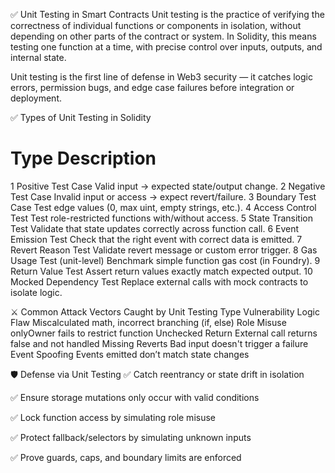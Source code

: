 ✅ Unit Testing in Smart Contracts
Unit testing is the practice of verifying the correctness of individual functions or components in isolation, without depending on other parts of the contract or system. In Solidity, this means testing one function at a time, with precise control over inputs, outputs, and internal state.

Unit testing is the first line of defense in Web3 security — it catches logic errors, permission bugs, and edge case failures before integration or deployment.

✅ Types of Unit Testing in Solidity
#	Type	Description
1	Positive Test Case	Valid input → expected state/output change.
2	Negative Test Case	Invalid input or access → expect revert/failure.
3	Boundary Test Case	Test edge values (0, max uint, empty strings, etc.).
4	Access Control Test	Test role-restricted functions with/without access.
5	State Transition Test	Validate that state updates correctly across function call.
6	Event Emission Test	Check that the right event with correct data is emitted.
7	Revert Reason Test	Validate revert message or custom error trigger.
8	Gas Usage Test (unit-level)	Benchmark simple function gas cost (in Foundry).
9	Return Value Test	Assert return values exactly match expected output.
10	Mocked Dependency Test	Replace external calls with mock contracts to isolate logic.

⚔️ Common Attack Vectors Caught by Unit Testing
Type	Vulnerability
Logic Flaw	Miscalculated math, incorrect branching (if, else)
Role Misuse	onlyOwner fails to restrict function
Unchecked Return	External call returns false and not handled
Missing Reverts	Bad input doesn't trigger a failure
Event Spoofing	Events emitted don’t match state changes

🛡️ Defense via Unit Testing
✅ Catch reentrancy or state drift in isolation

✅ Ensure storage mutations only occur with valid conditions

✅ Lock function access by simulating role misuse

✅ Protect fallback/selectors by simulating unknown inputs

✅ Prove guards, caps, and boundary limits are enforced

